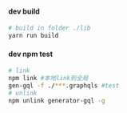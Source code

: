 
#### dev build

```bash
# build in folder ./lib
yarn run build
```
#### dev npm test 

```bash
# link
npm link #本地link到全局 
gen-gql -f ./***.graphqls #test
# unlink
npm unlink generator-gql -g
```